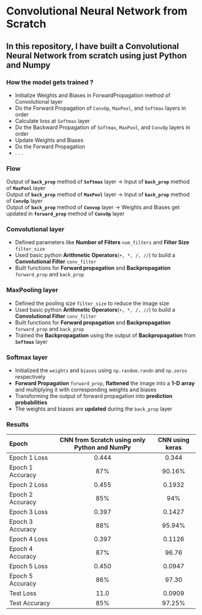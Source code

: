 # Convolutional Neural Network from Scratch

## In this repository, I have built a Convolutional Neural Network from scratch using just Python and Numpy


### How the model gets trained ?

* Initialize Weights and Biases in ForwardPropagation method of Convolutional layer
* Do the Forward Propagation of `ConvOp`, `MaxPool`, and `Softmax` layers in order
* Calculate loss at `Softmax` layer
* Do the Backward Propagation of `Softmax`, `MaxPool`, and `ConvOp` layers in order
* Update Weights and Biases
* Do the Forward Propagation
* . . .

### Flow

Output of **`back_prop`** method of **`Softmax`** layer -> Input of **`back_prop`** method of **`MaxPool`** layer\
Output of **`back_prop`** method of **`MaxPool`** layer -> Input of **`back_prop`** method of **`ConvOp`** layer\
Output of **`back_prop`** method of **`Convop`** layer -> Weights and Biases get updated in **`forward_prop`** method of **`ConvOp`** layer

### Convolutional layer

- Defined parameters like **Number of Filters** `num_filters` and **Filter Size** `filter_size`
- Used basic python **Arithmetic Operators**(`+, *, /, //`) to build a **Convolutional Filter** `conv_filter`
- Built functions for **Forward propagation** and **Backpropagation** `forward_prop` and `back_prop`

### MaxPooling layer

- Defined the pooling size `filter_size` to reduce the image size
- Used basic python **Arithmetic Operators**(`+, *, /, //`) to build a **Convolutional Filter** `conv_filter`
- Built functions for **Forward propagation** and **Backpropagation** `forward_prop` and `back_prop`
- Trained the **Backpropagation** using the output of **Backpropagation** from **`Softmax`** layer

### Softmax layer

- Initialized the `weights` and `biases` using `np.random.randn` and `np.zeros` respectively
- **Forward Propagation** `forward_prop`, **flattened** the image into a **1-D array** and multiplying it with corresponding weights and biases
- Transforming the output of forward propagation into **prediction probabilities**
- The weights and biases are **updated** during the `back_prop` layer

### Results
|Epoch | CNN from Scratch using only Python and NumPy | CNN using keras |
| :--- | :------: | :-----: |
|Epoch 1 Loss| 0.444 | 0.344  |
|Epoch 1 Accuracy| 87% | 90.16% |
|Epoch 2 Loss| 0.455 | 0.1932 |
|Epoch 2 Accuracy| 85% | 94% |
|Epoch 3 Loss| 0.397 | 0.1427 |
|Epoch 3 Accuracy| 88% | 95.94% |
|Epoch 4 Loss| 0.397 | 0.1126 |
|Epoch 4 Accuracy| 87% | 96.76 |
|Epoch 5 Loss| 0.450 | 0.0947 |
|Epoch 5 Accuracy| 86% | 97.30 |
|Test Loss | 11.0 | 0.0909 |
|Test Accuracy | 85% | 97.25% |
